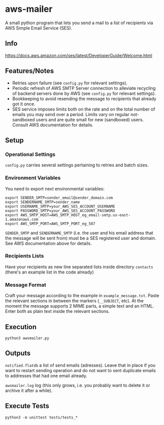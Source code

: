 # aws-mailer
A small python program that lets you send a mail to a list of recipients via AWS Simple Email Service (SES).

## Info
https://docs.aws.amazon.com/ses/latest/DeveloperGuide/Welcome.html

## Features/Notes
* Retries upon failure (see `config.py` for relevant settings).
* Periodic refresh of AWS SMTP Server connection to alleviate recycling of backend servers done by AWS (see `config.py` for relevant settings).
* Bookkeeping to avoid resending the message to recipients that already got it once.
* SES service imposes limits both on the rate and on the total number of emails you may send
over a period. Limits vary on regular not-sandboxed users and are quite small for new (sandboxed) users.
 Consult AWS documentation for details.

## Setup

### Operational Settings
`config.py` carries several settings pertaining to retries and batch sizes.

### Environment Variables
You need to export next environmental variables:
```
export SENDER_SMTP=sender_email@sender_domain.com
export SENDERNAME_SMTP=sender_name
export USERNAME_SMTP=your_AWS_SES_ACCOUNT_USERNAME
export PASSWORD_SMTP=your_AWS_SES_ACCOUNT_PASSWORD
export AWS_SMTP_HOST=AWS_SMTP_HOST_eg_email-smtp.us-east-1.amazonaws.com
export AWS_SMTP_PORT=AWS_SMTP_PORT_eg_587
```
`SENDER_SMTP` and `SENDERNAME_SMTP` (i.e. the user and his email address that the
message will be sent from) must be a SES registered user and domain. See AWS documentation
above for details.

### Recipients Lists
Have your recipients as new line separated lists inside directory
`contacts` (there's an example list in the code already)

### Message Format
Craft your message according to the example in `example_message.txt`. Paste the
relevant sections in between the markers (`__SUBJECT`, etc). At the moment the message
supports 2 MIME parts, a simple text and an HTML. Enter both as plain text inside the
relevant sections.

## Execution
`python3 awsmailer.py`

## Outputs
`notified.flatdb` a list of send emails (adresses). Leave that in place if you
want to restart sending operation and do not want to sent duplicate emails to
addresses that had one email already.

`awsmailer.log` log (this only grows, i.e. you probably want to delete it or
  archive it after a while).

## Execute Tests
`python3 -m unittest tests/tests_*`

